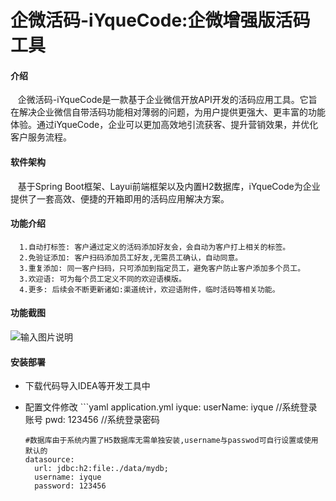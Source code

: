 # 企微活码-iYqueCode:企微增强版活码工具

#### 介绍
   &nbsp;&nbsp;&nbsp;企微活码-iYqueCode是一款基于企业微信开放API开发的活码应用工具。它旨在解决企业微信自带活码功能相对薄弱的问题，为用户提供更强大、更丰富的功能体验。通过iYqueCode，企业可以更加高效地引流获客、提升营销效果，并优化客户服务流程。

#### 软件架构
  &nbsp;&nbsp;&nbsp;基于Spring Boot框架、Layui前端框架以及内置H2数据库，iYqueCode为企业提供了一套高效、便捷的开箱即用的活码应用解决方案。

#### 功能介绍
      1.自动打标签: 客户通过定义的活码添加好友会，会自动为客户打上相关的标签。
      2.免验证添加: 客户扫码添加员工好友,无需员工确认，自动同意。
      3.重复添加: 同一客户扫码，只可添加到指定员工，避免客户防止客户添加多个员工。
      3.欢迎语: 可为每个员工定义不同的欢迎语模版。
      4.更多: 后续会不断更新诸如:渠道统计，欢迎语附件，临时活码等相关功能。
#### 功能截图
![输入图片说明](https://foruda.gitee.com/images/1717491559782222610/487183bb_14502254.jpeg "WechatIMG21.jpg")

#### 安装部署
- 下载代码导入IDEA等开发工具中
- 配置文件修改
      ```yaml
application.yml
     iyque:
         userName: iyque //系统登录账号
         pwd: 123456 //系统登录密码

      #数据库由于系统内置了H5数据库无需单独安装,username与passwod可自行设置或使用默认的
      datasource:
        url: jdbc:h2:file:./data/mydb;
        username: iyque
        password: 123456




